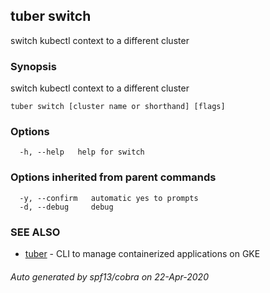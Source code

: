 ## tuber switch

switch kubectl context to a different cluster

### Synopsis

switch kubectl context to a different cluster

```
tuber switch [cluster name or shorthand] [flags]
```

### Options

```
  -h, --help   help for switch
```

### Options inherited from parent commands

```
  -y, --confirm   automatic yes to prompts
  -d, --debug     debug
```

### SEE ALSO

* [tuber](tuber.md)	 - CLI to manage containerized applications on GKE

###### Auto generated by spf13/cobra on 22-Apr-2020
